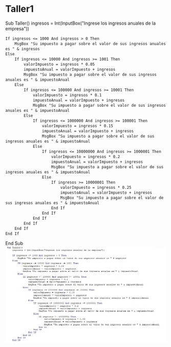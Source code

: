 # Taller1
Sub Taller()
    ingresos = Int(InputBox("Ingrese los ingresos anuales de la empresa"))
    
    If ingresos <= 1000 And ingresos > 0 Then
        MsgBox "Su impuesto a pagar sobre el valor de sus ingresos anuales es " & ingresos
    Else
        If ingresos <= 10000 And ingresos >= 1001 Then
            valorImpuesto = ingresos * 0.05
            impuestoAnual = valorImpuesto + ingresos
            MsgBox "Su impuesto a pagar sobre el valor de sus ingresos anuales es " & impuestoAnual
        Else
            If ingresos <= 100000 And ingresos >= 10001 Then
                valorImpuesto = ingresos * 0.1
                impuestoAnual = valorImpuesto + ingresos
                MsgBox "Su impuesto a pagar sobre el valor de sus ingresos anuales es " & impuestoAnual
            Else
                If ingresos <= 1000000 And ingresos >= 100001 Then
                    valorImpuesto = ingresos * 0.15
                    impuestoAnual = valorImpuesto + ingresos
                    MsgBox "Su impuesto a pagar sobre el valor de sus ingresos anuales es " & impuestoAnual
                Else
                    If ingresos <= 10000000 And ingresos >= 1000001 Then
                        valorImpuesto = ingresos * 0.2
                        impuestoAnual = valorImpuesto + ingresos
                        MsgBox "Su impuesto a pagar sobre el valor de sus ingresos anuales es " & impuestoAnual
                    Else
                        If ingresos >= 10000001 Then
                            valorImpuesto = ingresos * 0.25
                            impuestoAnual = valorImpuesto + ingresos
                            MsgBox "Su impuesto a pagar sobre el valor de sus ingresos anuales es " & impuestoAnual
                        End If
                    End If
                End If
            End If
        End If
    End If
End Sub
![foto](capturataller.JPG)